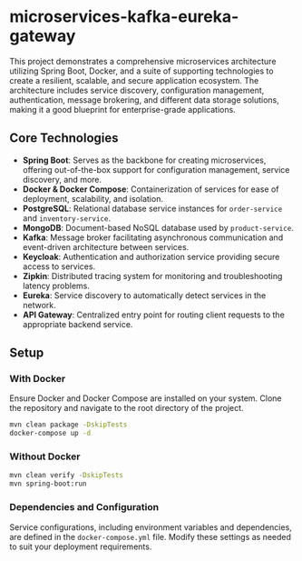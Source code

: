 # microservices-kafka-eureka-gateway

This project demonstrates a comprehensive microservices architecture utilizing Spring Boot, Docker, and a suite of supporting 
technologies to create a resilient, scalable, and secure application ecosystem. The architecture includes service discovery, 
configuration management, authentication, message brokering, and different data storage solutions, making it a good blueprint 
for enterprise-grade applications.

## Core Technologies

- **Spring Boot**: Serves as the backbone for creating microservices, offering out-of-the-box support for configuration management, service discovery, and more.
- **Docker & Docker Compose**: Containerization of services for ease of deployment, scalability, and isolation.
- **PostgreSQL**: Relational database service instances for `order-service` and `inventory-service`.
- **MongoDB**: Document-based NoSQL database used by `product-service`.
- **Kafka**: Message broker facilitating asynchronous communication and event-driven architecture between services.
- **Keycloak**: Authentication and authorization service providing secure access to services.
- **Zipkin**: Distributed tracing system for monitoring and troubleshooting latency problems.
- **Eureka**: Service discovery to automatically detect services in the network.
- **API Gateway**: Centralized entry point for routing client requests to the appropriate backend service.


## Setup

### With Docker
Ensure Docker and Docker Compose are installed on your system. Clone the repository and navigate to the root directory of the project.

```sh
mvn clean package -DskipTests
docker-compose up -d
```

### Without Docker
   
```sh
mvn clean verify -DskipTests
mvn spring-boot:run
```

### Dependencies and Configuration

Service configurations, including environment variables and dependencies, are defined in the `docker-compose.yml` file. 
Modify these settings as needed to suit your deployment requirements.